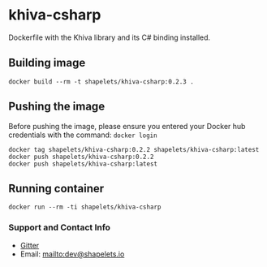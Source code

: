 # khiva-csharp

Dockerfile with the Khiva library and its C# binding installed.


## Building image

```
docker build --rm -t shapelets/khiva-csharp:0.2.3 .
```

## Pushing the image

Before pushing the image, please ensure you entered your Docker hub credentials with the command: `docker login`

```
docker tag shapelets/khiva-csharp:0.2.2 shapelets/khiva-csharp:latest
docker push shapelets/khiva-csharp:0.2.2
docker push shapelets/khiva-csharp:latest
```

## Running container

```
docker run --rm -ti shapelets/khiva-csharp
```


### Support and Contact Info

* [Gitter](https://gitter.im/shapelets-io/khiva-csharp?source=orgpage)
* Email: <mailto:dev@shapelets.io>